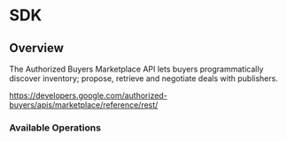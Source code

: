 # SDK

## Overview

The Authorized Buyers Marketplace API lets buyers programmatically discover inventory; propose, retrieve and negotiate deals with publishers.

<https://developers.google.com/authorized-buyers/apis/marketplace/reference/rest/>
### Available Operations

